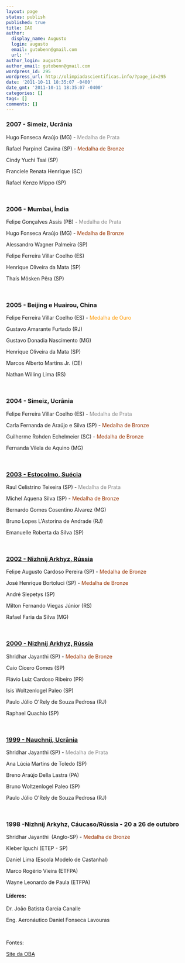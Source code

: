 ```yaml
---
layout: page
status: publish
published: true
title: IAO
author:
  display_name: Augusto
  login: augusto
  email: gutobenn@gmail.com
  url: ''
author_login: augusto
author_email: gutobenn@gmail.com
wordpress_id: 295
wordpress_url: http://olimpiadascientificas.info/?page_id=295
date: '2011-10-11 18:35:07 -0400'
date_gmt: '2011-10-11 18:35:07 -0400'
categories: []
tags: []
comments: []
---
```


### 2007 - Simeiz, Ucrânia

  
Hugo Fonseca Araújo (MG) - <span style="color: #888888;">Medalha de Prata</span>

Rafael Parpinel Cavina (SP) - <span style="color: #993300;">Medalha de
Bronze</span>

Cindy Yuchi Tsai (SP)

Franciele Renata Henrique (SC)

Rafael Kenzo Mippo (SP)

 

### 2006 - Mumbai, Índia

  
Felipe Gonçalves Assis (PB) - <span style="color: #888888;">Medalha de Prata</span>

Hugo Fonseca Araújo (MG) - <span style="color: #993300;">Medalha de
Bronze</span>

Alessandro Wagner Palmeira (SP)

Felipe Ferreira Villar Coelho (ES)

Henrique Oliveira da Mata (SP)

Thaís Mösken Pêra (SP)

 

### 2005 - Beijing e Huairou, China

  
Felipe Ferreira Villar Coelho (ES) - <span style="color: #ff9900;">Medalha de Ouro</span>

Gustavo Amarante Furtado (RJ)

Gustavo Donadia Nascimento (MG)

Henrique Oliveira da Mata (SP)

Marcos Alberto Martins Jr. (CE)

Nathan Willing Lima (RS)

 

### 2004 - Simeiz, Ucrânia

  
Felipe Ferreira Villar Coelho (ES) - <span style="color: #888888;">Medalha de Prata</span>

Carla Fernanda de Araújo e Silva (SP) - <span style="color:
#993300;">Medalha de Bronze</span>

Guilherme Rohden Echelmeier (SC) - <span style="color: #993300;">Medalha
de Bronze</span>

Fernanda Vilela de Aquino (MG)

 

### [2003 - Estocolmo, Suécia][1]

  
Raul Celistrino Teixeira (SP) -<span style="color: #888888;"> Medalha de Prata</span>

Michel Aquena Silva (SP) - <span style="color: #993300;">Medalha de
Bronze</span>

Bernardo Gomes Cosentino Alvarez (MG)

Bruno Lopes L\'Astorina de Andrade (RJ)

Emanuelle Roberta da Silva (SP)

 

### [2002 - Nizhnij Arkhyz, Rússia][2]

  
Felipe Augusto Cardoso Pereira (SP) - <span style="color: #993300;">Medalha de Bronze</span>

José Henrique Bortoluci (SP) - <span style="color: #993300;">Medalha de
Bronze</span>

André Slepetys (SP)

Milton Fernando Viegas Júnior (RS)

Rafael Faria da Silva (MG)

 

### [2000 - Nizhnij Arkhyz, Rússia][3]

  
Shridhar Jayanthi (SP) - <span style="color: #993300;">Medalha de Bronze</span>

Caio Cícero Gomes (SP)

Flávio Luiz Cardoso Ribeiro (PR)

Isis Woltzenlogel Paleo (SP)

Paulo Júlio O'Rely de Souza Pedrosa (RJ)

Raphael Quachio (SP)

 

### [1999 - Nauchnij, Ucrânia][4]

  
Shridhar Jayanthi (SP) - <span style="color: #888888;">Medalha de Prata</span>

Ana Lúcia Martins de Toledo (SP)

Breno Araújo Della Lastra (PA)

Bruno Woltzenlogel Paleo (SP)

Paulo Júlio O'Rely de Souza Pedrosa (RJ)

 

### 1998 -Nizhnij Arkyhz, Cáucaso/Rússia - 20 a 26 de outubro

  
Shridhar Jayanthi &nbsp;(Anglo-SP)&nbsp;- <span style="color: #993300;">Medalha de Bronze</span>

Kleber Iguchi (ETEP - SP)

Daniel Lima (Escola Modelo de Castanhal)

Marco Rogério Vieira (ETFPA)

Wayne Leonardo de Paula (ETFPA)

#### Líderes:

  
Dr. João Batista Garcia Canalle

Eng. Aeronáutico Daniel Fonseca Lavouras

 

Fontes:

[Site da OBA][5]



 

[1]: http://www.olimpiadascientificas.com/equipes-brasileiras/astronomia/iao/iao-2003/
[2]: http://www.olimpiadascientificas.com/equipes-brasileiras/astronomia/iao/iao-2002/
[3]: http://www.olimpiadascientificas.com/equipes-brasileiras/astronomia/iao/iao-2000/
[4]: http://www.olimpiadascientificas.com/equipes-brasileiras/astronomia/iao/iao-1999/
[5]: http://www.oba.org.br/site/?p=conteudo&amp;pag=conteudo&amp;idconteudo=557&amp;idcat=10&amp;subcat=
